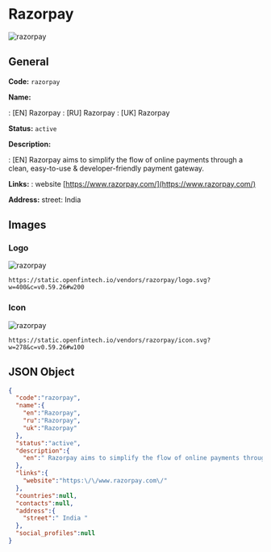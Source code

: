 
# Razorpay 
![razorpay](https://static.openfintech.io/vendors/razorpay/logo.svg?w=400&c=v0.59.26#w200)  

## General 
 
**Code:** `razorpay` 
 
**Name:** 
 
:	[EN] Razorpay 
:	[RU] Razorpay 
:	[UK] Razorpay 
 
**Status:** `active` 
 
**Description:** 
 
: [EN]  Razorpay aims to simplify the flow of online payments through a clean, easy-to-use & developer-friendly payment gateway.  
 
**Links:** 
: website [https://www.razorpay.com/](https://www.razorpay.com/) 
 
**Address:** 
street:  India  

## Images 

### Logo 
 
![razorpay](https://static.openfintech.io/vendors/razorpay/logo.svg?w=400&c=v0.59.26#w200)  

```
https://static.openfintech.io/vendors/razorpay/logo.svg?w=400&c=v0.59.26#w200
```  

### Icon 
 
![razorpay](https://static.openfintech.io/vendors/razorpay/icon.svg?w=278&c=v0.59.26#w100)  

```
https://static.openfintech.io/vendors/razorpay/icon.svg?w=278&c=v0.59.26#w100
```  

## JSON Object 

```json
{
  "code":"razorpay",
  "name":{
    "en":"Razorpay",
    "ru":"Razorpay",
    "uk":"Razorpay"
  },
  "status":"active",
  "description":{
    "en":" Razorpay aims to simplify the flow of online payments through a clean, easy-to-use & developer-friendly payment gateway. "
  },
  "links":{
    "website":"https:\/\/www.razorpay.com\/"
  },
  "countries":null,
  "contacts":null,
  "address":{
    "street":" India "
  },
  "social_profiles":null
}
```  
